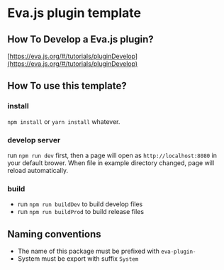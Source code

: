 # Eva.js plugin template

## How To Develop a Eva.js plugin?

[https://eva.js.org/#/tutorials/pluginDevelop](https://eva.js.org/#/tutorials/pluginDevelop)

## How To use this template?

### install

`npm install` or `yarn install` whatever.

### develop server

run `npm run dev` first, then a page will open as `http://localhost:8080` in your default brower. When file in example directory changed, page will reload automatically.

### build

- run `npm run buildDev` to build develop files
- run `npm run buildProd` to build release files

## Naming conventions

- The name of this package must be prefixed with `eva-plugin-`
- System must be export with suffix `System`
